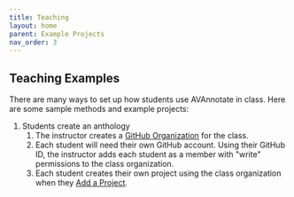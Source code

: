 ```yaml
---
title: Teaching
layout: home
parent: Example Projects
nav_order: 3
---
```

## Teaching Examples
There are many ways to set up how students use AVAnnotate in class. Here are some sample methods and example projects: 

1. Students create an anthology
    1. The instructor creates a [GitHub Organization](https://docs.github.com/en/organizations/collaborating-with-groups-in-organizations/creating-a-new-organization-from-scratch) for the class. 
    2. Each student will need their own GitHub account. Using their GitHub ID, the instructor adds each student as a member with "write" permissions to the class organization.
    3. Each student creates their own project using the class organization when they [Add a Project](https://avannotate.github.io/documentation/pages/creating_projects/). 

